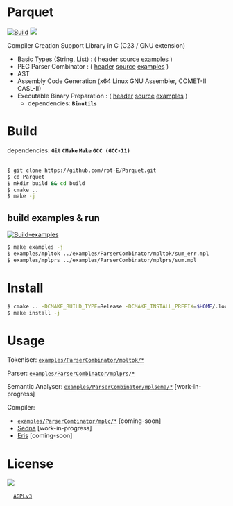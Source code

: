 # Parquet
[![Build](https://github.com/rot-E/Parquet/actions/workflows/build.yml/badge.svg)](https://github.com/rot-E/Parquet/actions/workflows/build.yml)
[![](https://img.shields.io/badge/license-AGPLv3-blue?style=flat-square&logo=gnu)](LICENSE)

Compiler Creation Support Library in C (C23 / GNU extension)
- Basic Types (String, List) : ( [header](https://github.com/rot-E/Parquet/tree/main/include/Parquet/Base/) [source](https://github.com/rot-E/Parquet/tree/main/lib/Parquet/Base/) [examples](https://github.com/rot-E/Parquet/tree/main/examples/Base/) )
- PEG Parser Combinator : ( [header](https://github.com/rot-E/Parquet/tree/main/include/Parquet/ParserCombinator/) [source](https://github.com/rot-E/Parquet/tree/main/lib/Parquet/ParserCombinator/) [examples](https://github.com/rot-E/Parquet/tree/main/examples/ParserCombinator/) )
- AST
- Assembly Code Generation (x64 Linux GNU Assembler, COMET-II CASL-II)
- Executable Binary Preparation : ( [header](https://github.com/rot-E/Parquet/tree/main/include/Parquet/ExecBinaryPreparer.h) [source](https://github.com/rot-E/Parquet/tree/main/lib/Parquet/ExecBinaryPreparer.c) [examples](https://github.com/rot-E/Parquet/tree/main/examples/ExecBinaryPreparer/) )&emsp;
  - dependencies: **`Binutils`**

# Build
dependencies: **`Git` `CMake` `Make` `GCC (GCC-11)`**
<br><br>

```sh
$ git clone https://github.com/rot-E/Parquet.git
$ cd Parquet
$ mkdir build && cd build
$ cmake ..
$ make -j
```

## build examples & run
[![Build-examples](https://github.com/rot-E/Parquet/actions/workflows/build-examples.yml/badge.svg)](https://github.com/rot-E/Parquet/actions/workflows/build-examples.yml)
```sh
$ make examples -j
$ examples/mpltok ../examples/ParserCombinator/mpltok/sum_err.mpl
$ examples/mplprs ../examples/ParserCombinator/mplprs/sum.mpl
```

# Install
```sh
$ cmake .. -DCMAKE_BUILD_TYPE=Release -DCMAKE_INSTALL_PREFIX=$HOME/.local
$ make install -j
```

# Usage
Tokeniser: [`examples/ParserCombinator/mpltok/*`](https://github.com/rot-E/Parquet/tree/main/examples/ParserCombinator/mpltok)

Parser: [`examples/ParserCombinator/mplprs/*`](https://github.com/rot-E/Parquet/tree/main/examples/ParserCombinator/mplprs)

Semantic Analyser: [`examples/ParserCombinator/mplsema/*`](https://github.com/rot-E/Parquet/tree/main/examples/ParserCombinator/mplsema) [work-in-progress]

Compiler:
  - [`examples/ParserCombinator/mplc/*`]() [coming-soon]
  - [Sedna](https://github.com/rot-E/Sedna) [work-in-progress]
  - [Eris](https://github.com/rot-E/Eris) [coming-soon]

# License
[![](https://img.shields.io/badge/license-AGPLv3-blue?style=for-the-badge&logo=gnu)](LICENSE)

&emsp;[`AGPLv3`](LICENSE)
